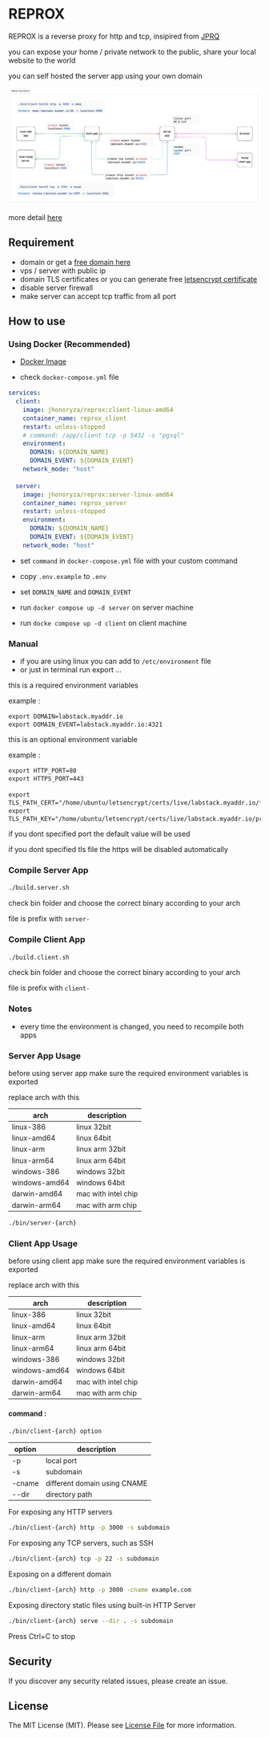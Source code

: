 # REPROX

REPROX is a reverse proxy for http and tcp, insipired from
[JPRQ](https://github.com/azimjohn/jprq)

you can expose your home / private network to the public, share your local
website to the world

you can self hosted the server app using your own domain

![general flow](./general-flow.png)

more detail [here](./FLOW.md)

## Requirement

- domain or get a [free domain here](./FREE_DOMAIN.md)
- vps / server with public ip
- domain TLS certificates or you can generate free
  [letsencrypt certificate](./LETS_ENCRYPT.md)
- disable server firewall
- make server can accept tcp traffic from all port

## How to use

### Using Docker (Recommended)

- [Docker Image](https://hub.docker.com/repository/docker/jhonoryza/reprox)

- check `docker-compose.yml` file

```yaml
services:
  client:
    image: jhonoryza/reprox:client-linux-amd64
    container_name: reprox_client
    restart: unless-stopped
    # command: /app/client tcp -p 5432 -s "pgsql"
    environment:
      DOMAIN: ${DOMAIN_NAME}
      DOMAIN_EVENT: ${DOMAIN_EVENT}
    network_mode: "host"

  server:
    image: jhonoryza/reprox:server-linux-amd64
    container_name: reprox_server
    restart: unless-stopped
    environment:
      DOMAIN: ${DOMAIN_NAME}
      DOMAIN_EVENT: ${DOMAIN_EVENT}
    network_mode: "host"
```

- set `command` in `docker-compose.yml` file with your custom command

- copy `.env.example` to `.env`

- set `DOMAIN_NAME` and `DOMAIN_EVENT`

- run `docker compose up -d server` on server machine

- run `docke compose up -d client` on client machine

### Manual

- if you are using linux you can add to `/etc/environment` file
- or just in terminal run export ...

this is a required environment variables

example :

```
export DOMAIN=labstack.myaddr.io
export DOMAIN_EVENT=labstack.myaddr.io:4321
```

this is an optional environment variable

example :

```
export HTTP_PORT=80
export HTTPS_PORT=443

export TLS_PATH_CERT="/home/ubuntu/letsencrypt/certs/live/labstack.myaddr.io/fullchain.pem"
export TLS_PATH_KEY="/home/ubuntu/letsencrypt/certs/live/labstack.myaddr.io/privkey.pem"
```

if you dont specified port the default value will be used

if you dont specified tls file the https will be disabled automatically

### Compile Server App

```bash
./build.server.sh
```

check bin folder and choose the correct binary according to your arch

file is prefix with `server-`

### Compile Client App

```bash
./build.client.sh
```

check bin folder and choose the correct binary according to your arch

file is prefix with `client-`

### Notes

- every time the environment is changed, you need to recompile both apps

### Server App Usage

before using server app make sure the required environment variables is exported

replace arch with this

| arch          | description         |
| ------------- | ------------------- |
| linux-386     | linux 32bit         |
| linux-amd64   | linux 64bit         |
| linux-arm     | linux arm 32bit     |
| linux-arm64   | linux arm 64bit     |
| windows-386   | windows 32bit       |
| windows-amd64 | windows 64bit       |
| darwin-amd64  | mac with intel chip |
| darwin-arm64  | mac with arm chip   |

```bash
./bin/server-{arch}
```

### Client App Usage

before using client app make sure the required environment variables is exported

replace arch with this

| arch          | description         |
| ------------- | ------------------- |
| linux-386     | linux 32bit         |
| linux-amd64   | linux 64bit         |
| linux-arm     | linux arm 32bit     |
| linux-arm64   | linux arm 64bit     |
| windows-386   | windows 32bit       |
| windows-amd64 | windows 64bit       |
| darwin-amd64  | mac with intel chip |
| darwin-arm64  | mac with arm chip   |

#### command :

```bash
./bin/client-{arch} option
```

| option | description                  |
| ------ | ---------------------------- |
| -p     | local port                   |
| -s     | subdomain                    |
| -cname | different domain using CNAME |
| --dir  | directory path               |

For exposing any HTTP servers

```bash
./bin/client-{arch} http -p 3000 -s subdomain
```

For exposing any TCP servers, such as SSH

```bash
./bin/client-{arch} tcp -p 22 -s subdomain
```

Exposing on a different domain

```bash
./bin/client-{arch} http -p 3000 -cname example.com
```

Exposing directory static files using built-in HTTP Server

```bash
./bin/client-{arch} serve --dir . -s subdomain
```

Press Ctrl+C to stop

## Security

If you discover any security related issues, please create an issue.

## License

The MIT License (MIT). Please see [License File](LICENSE.md) for more
information.
